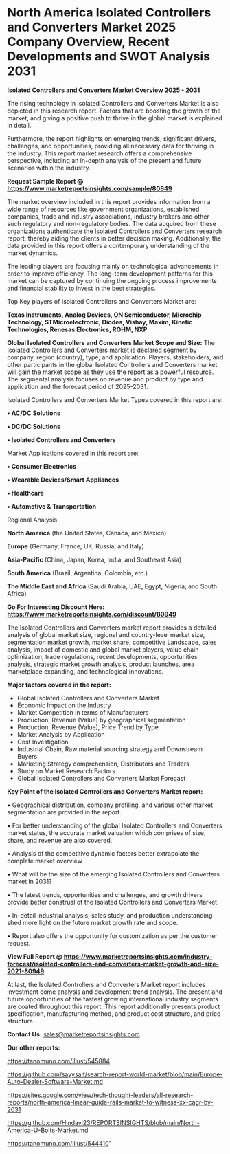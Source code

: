 # North America Isolated Controllers and Converters Market 2025 Company Overview, Recent Developments and SWOT Analysis 2031

<Strong> Isolated Controllers and Converters Market Overview 2025 - 2031</strong>

The rising technology in Isolated Controllers and Converters Market is also depicted in this research report. Factors that are boosting the growth of the market, and giving a positive push to thrive in the global market is explained in detail.

Furthermore, the report highlights on emerging trends, significant drivers, challenges, and opportunities, providing all necessary data for thriving in the industry. This report market research offers a comprehensive perspective, including an in-depth analysis of the present and future scenarios within the industry.

<strong>Request Sample Report @ <a href=https://www.marketreportsinsights.com/sample/80949>https://www.marketreportsinsights.com/sample/80949</a></strong>

The market overview included in this report provides information from a wide range of resources like government organizations, established companies, trade and industry associations, industry brokers and other such regulatory and non-regulatory bodies. The data acquired from these organizations authenticate the Isolated Controllers and Converters research report, thereby aiding the clients in better decision making. Additionally, the data provided in this report offers a contemporary understanding of the market dynamics.

The leading players are focusing mainly on technological advancements in order to improve efficiency. The long-term development patterns for this market can be captured by continuing the ongoing process improvements and financial stability to invest in the best strategies.

Top Key players of Isolated Controllers and Converters Market are:

<strong>Texas Instruments, Analog Devices, ON Semiconductor, Microchip Technology, STMicroelectronic, Diodes, Vishay, Maxim, Kinetic Technologies, Renesas Electronics, ROHM, NXP</strong>

<strong><b>Global Isolated Controllers and Converters Market Scope and Size:</b></strong>
The Isolated Controllers and Converters market is declared segment by company, region (country), type, and application. Players, stakeholders, and other participants in the global Isolated Controllers and Converters market will gain the market scope as they use the report as a powerful resource. The segmental analysis focuses on revenue and product by type and application and the forecast period of 2025-2031.

Isolated Controllers and Converters Market Types covered in this report are:

<strong>• AC/DC Solutions

• DC/DC Solutions

• Isolated Controllers and Converters</strong>

Market Applications covered in this report are:

<strong>• Consumer Electronics

• Wearable Devices/Smart Appliances

• Healthcare

• Automotive & Transportation</strong> 

Regional Analysis

<strong>North America</strong> (the United States, Canada, and Mexico)

<strong>Europe</strong> (Germany, France, UK, Russia, and Italy)

<strong>Asia-Pacific</strong> (China, Japan, Korea, India, and Southeast Asia)

<strong>South America</strong> (Brazil, Argentina, Colombia, etc.)

<strong>The Middle East and Africa</strong> (Saudi Arabia, UAE, Egypt, Nigeria, and South Africa)

<strong>Go For Interesting Discount Here: <a href=https://www.marketreportsinsights.com/discount/80949>https://www.marketreportsinsights.com/discount/80949</a></strong>

The Isolated Controllers and Converters market report provides a detailed analysis of global market size, regional and country-level market size, segmentation market growth, market share, competitive Landscape, sales analysis, impact of domestic and global market players, value chain optimization, trade regulations, recent developments, opportunities analysis, strategic market growth analysis, product launches, area marketplace expanding, and technological innovations.

<strong><b>Major factors covered in the report:</b></strong>
<ul>
  <li>Global Isolated Controllers and Converters Market </li>
  <li>Economic Impact on the Industry</li>
  <li>Market Competition in terms of Manufacturers</li>
  <li>Production, Revenue (Value) by geographical segmentation</li>
  <li>Production, Revenue (Value), Price Trend by Type</li>
  <li>Market Analysis by Application</li>
  <li>Cost Investigation</li>
  <li>Industrial Chain, Raw material sourcing strategy and Downstream Buyers</li>
  <li>Marketing Strategy comprehension, Distributors and Traders</li>
  <li>Study on Market Research Factors</li>
  <li>Global Isolated Controllers and Converters Market Forecast</li>
</ul>

<strong><b>Key Point of the Isolated Controllers and Converters Market report:</b></strong>

• Geographical distribution, company profiling, and various other market segmentation are provided in the report.

• For better understanding of the global Isolated Controllers and Converters market status, the accurate market valuation which comprises of size, share, and revenue are also covered.

• Analysis of the competitive dynamic factors better extrapolate the complete market overview

• What will be the size of the emerging Isolated Controllers and Converters market in 2031?

• The latest trends, opportunities and challenges, and growth drivers provide better construal of the Isolated Controllers and Converters Market.

• In-detail industrial analysis, sales study, and production understanding shed more light on the future market growth rate and scope.

• Report also offers the opportunity for customization as per the customer request.

<strong><b>View Full Report @ <a href=https://www.marketreportsinsights.com/industry-forecast/isolated-controllers-and-converters-market-growth-and-size-2021-80949>https://www.marketreportsinsights.com/industry-forecast/isolated-controllers-and-converters-market-growth-and-size-2021-80949</a></b></strong>


At last, the Isolated Controllers and Converters Market report includes investment come analysis and development trend analysis. The present and future opportunities of the fastest growing international industry segments are coated throughout this report. This report additionally presents product specification, manufacturing method, and product cost structure, and price structure.

<strong>Contact Us:</strong>
sales@marketreportsinsights.com

<strong>Our other reports:</strong>

<a href=https://tanomuno.com/illust/545884>https://tanomuno.com/illust/545884</a>

<a href=https://github.com/sayysaif/search-report-world-market/blob/main/Europe-Auto-Dealer-Software-Market.md>https://github.com/sayysaif/search-report-world-market/blob/main/Europe-Auto-Dealer-Software-Market.md</a>

<a href=https://sites.google.com/view/tech-thought-leaders/all-research-reports/north-america-linear-guide-rails-market-to-witness-xx-cagr-by-2031>https://sites.google.com/view/tech-thought-leaders/all-research-reports/north-america-linear-guide-rails-market-to-witness-xx-cagr-by-2031</a>

<a href=https://github.com/Hindavi23/REPORTSINSIGHTS/blob/main/North-America-U-Bolts-Market.md>https://github.com/Hindavi23/REPORTSINSIGHTS/blob/main/North-America-U-Bolts-Market.md</a>

<a href=https://tanomuno.com/illust/544410>https://tanomuno.com/illust/544410</a>"
